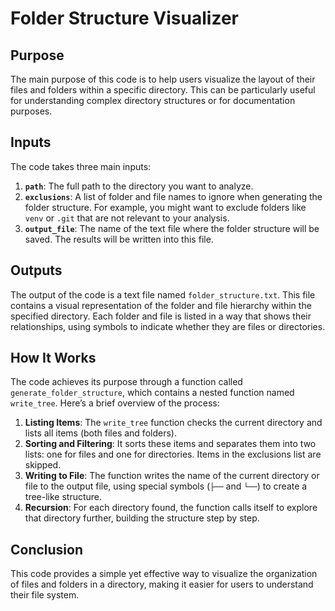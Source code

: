 # Folder Structure Visualizer

## Purpose
The main purpose of this code is to help users visualize the layout of their files and folders within a specific directory. This can be particularly useful for understanding complex directory structures or for documentation purposes.

## Inputs
The code takes three main inputs:

1. **`path`**: The full path to the directory you want to analyze.
2. **`exclusions`**: A list of folder and file names to ignore when generating the folder structure. For example, you might want to exclude folders like `venv` or `.git` that are not relevant to your analysis.
3. **`output_file`**: The name of the text file where the folder structure will be saved. The results will be written into this file.

## Outputs
The output of the code is a text file named `folder_structure.txt`. This file contains a visual representation of the folder and file hierarchy within the specified directory. Each folder and file is listed in a way that shows their relationships, using symbols to indicate whether they are files or directories.

## How It Works
The code achieves its purpose through a function called `generate_folder_structure`, which contains a nested function named `write_tree`. Here’s a brief overview of the process:

1. **Listing Items**: The `write_tree` function checks the current directory and lists all items (both files and folders).
2. **Sorting and Filtering**: It sorts these items and separates them into two lists: one for files and one for directories. Items in the exclusions list are skipped.
3. **Writing to File**: The function writes the name of the current directory or file to the output file, using special symbols (`├──` and `└──`) to create a tree-like structure.
4. **Recursion**: For each directory found, the function calls itself to explore that directory further, building the structure step by step.

## Conclusion
This code provides a simple yet effective way to visualize the organization of files and folders in a directory, making it easier for users to understand their file system.
